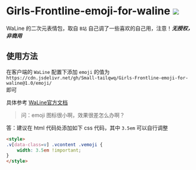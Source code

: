 # Girls-Frontline-emoji-for-waline [![](https://data.jsdelivr.com/v1/package/gh/Small-tailqwq/Girls-Frontline-emoji-for-waline/badge)](https://www.jsdelivr.com/package/gh/Small-tailqwq/Girls-Frontline-emoji-for-waline)
WaLine 的二次元表情包，取自 `B站` 
自己调了一些喜欢的自己用，注意！***无授权，非商用***

## 使用方法  

在客户端的 `WaLine` 配置下添加 `emoji` 的值为  
`https://cdn.jsdelivr.net/gh/Small-tailqwq/Girls-Frontline-emoji-for-waline@1.0/emoji/`  
即可  

具体参考 [WaLine官方文档](https://waline.js.org/guide/client/emoji.html#%E8%87%AA%E5%AE%9A%E4%B9%89%E8%A1%A8%E6%83%85)



> 问：emoji 图标很小啊，效果很差怎么办啊？  

答：建议在 html 代码处添加如下 css 代码，其中 `3.5em` 可以自行调整

```html
<style>
.v[data-class=v] .vcontent .vemoji {
    width: 3.5em !important;
}
</style>
```